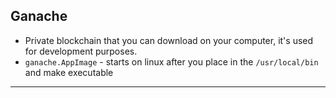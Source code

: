 ## Ganache
- Private blockchain that you can download on your computer, it's used for development purposes.
- `ganache.AppImage` - starts on linux after you place in the `/usr/local/bin` and make executable
---